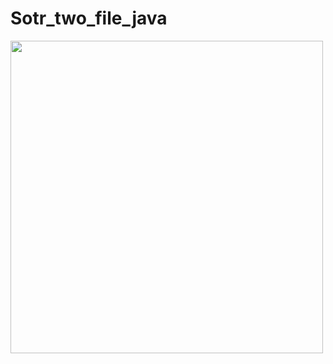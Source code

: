 # Sotr_two_file_java


<img src="https://pp.userapi.com/c850016/v850016161/1836c1/fIaU_Rx493g.jpg" width="500">
